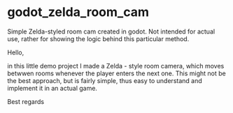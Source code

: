 # godot_zelda_room_cam
Simple Zelda-styled room cam created in godot. Not intended for actual use, rather for showing the logic behind this particular method.

Hello,

in this little demo project I made a Zelda - style room camera, which moves betwwen rooms whenever the player enters the next one.
This might not be the best approach, but is fairly simple, thus easy to understand and implement it in an actual game.

Best regards
